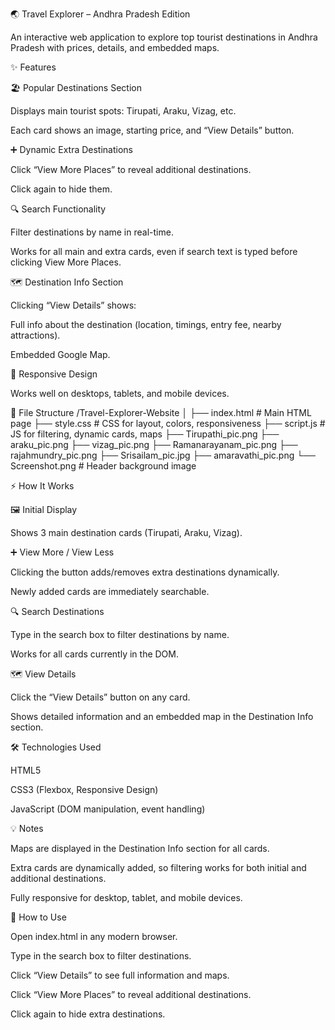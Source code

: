 🌏 Travel Explorer – Andhra Pradesh Edition

An interactive web application to explore top tourist destinations in Andhra Pradesh with prices, details, and embedded maps.

✨ Features

🏖 Popular Destinations Section

Displays main tourist spots: Tirupati, Araku, Vizag, etc.

Each card shows an image, starting price, and “View Details” button.

➕ Dynamic Extra Destinations

Click “View More Places” to reveal additional destinations.

Click again to hide them.

🔍 Search Functionality

Filter destinations by name in real-time.

Works for all main and extra cards, even if search text is typed before clicking View More Places.

🗺 Destination Info Section

Clicking “View Details” shows:

Full info about the destination (location, timings, entry fee, nearby attractions).

Embedded Google Map.

📱 Responsive Design

Works well on desktops, tablets, and mobile devices.

📂 File Structure
/Travel-Explorer-Website
│
├── index.html         # Main HTML page
├── style.css          # CSS for layout, colors, responsiveness
├── script.js          # JS for filtering, dynamic cards, maps
├── Tirupathi_pic.png
├── araku_pic.png
├── vizag_pic.png
├── Ramanarayanam_pic.png
├── rajahmundry_pic.png
├── Srisailam_pic.jpg
├── amaravathi_pic.png
└── Screenshot.png     # Header background image

⚡ How It Works

🖼 Initial Display

Shows 3 main destination cards (Tirupati, Araku, Vizag).

➕ View More / View Less

Clicking the button adds/removes extra destinations dynamically.

Newly added cards are immediately searchable.

🔍 Search Destinations

Type in the search box to filter destinations by name.

Works for all cards currently in the DOM.

🗺 View Details

Click the “View Details” button on any card.

Shows detailed information and an embedded map in the Destination Info section.

🛠 Technologies Used

HTML5

CSS3 (Flexbox, Responsive Design)

JavaScript (DOM manipulation, event handling)

💡 Notes

Maps are displayed in the Destination Info section for all cards.

Extra cards are dynamically added, so filtering works for both initial and additional destinations.

Fully responsive for desktop, tablet, and mobile devices.

🚀 How to Use

Open index.html in any modern browser.

Type in the search box to filter destinations.

Click “View Details” to see full information and maps.

Click “View More Places” to reveal additional destinations.

Click again to hide extra destinations.

